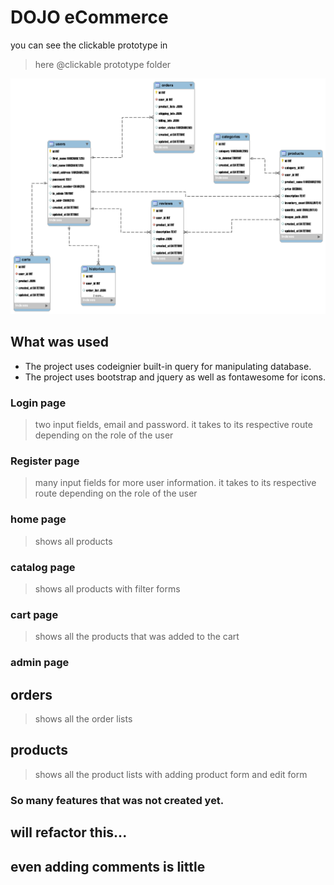 # DOJO eCommerce

you can see the clickable prototype in
> here @clickable prototype folder

![ERD](https://raw.githubusercontent.com/ronrix/v88-capstone/unfinished/codes/ERD/capstone-ERD.png?token=GHSAT0AAAAAABXRMDOBHNPWQVSBFORIBFTCYX7CY6Q)

## What was used
- The project uses codeignier built-in query for manipulating database.
- The project uses bootstrap and jquery as well as fontawesome for icons.

### Login page
> two input fields, email and password. it takes to its respective route depending on the role of the user

### Register page
> many input fields for more user information. it takes to its respective route depending on the role of the user

### home page
> shows all products

### catalog page
> shows all products with filter forms

### cart page
> shows all the products that was added to the cart

### admin page
## orders
> shows all the order lists

## products
> shows all the product lists with adding product form and edit form


### So many features that was not created yet.
## will refactor this...
## even adding comments is little

